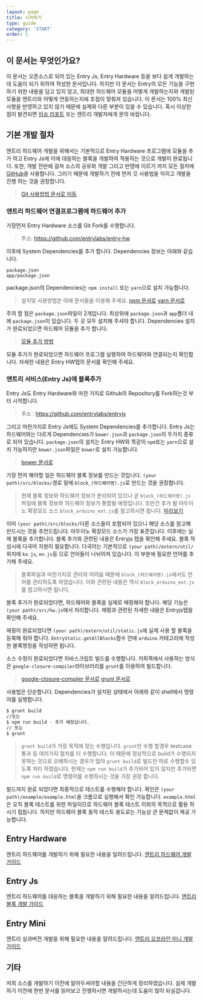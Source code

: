 ```yaml
---
layout: page
title: 시작하기
type: guide
category: 'START'
order: 1
---
```


## 이 문서는 무엇인가요?
이 문서는 오픈소스로 되어 있는 Entry Js, Entry Hardware 등을 보다 쉽게 개발하는데 도움이 되기 위하여 작성한 문서입니다. 하지만 이 문서는 Entry의 모든 기능을 구현하기 위한 내용을 담고 있지 않고, 최대한 하드웨어 모듈을 어떻게 개발하는지와 개발된 모듈을 엔트리와 어떻게 연동하는지에 초점이 맞춰져 있습니다. 이 문서는 100% 최신 사항을 반영하고 있지 않기 때문에 실제와 다른 부분이 있을 수 있습니다. 혹시 이상한 점이 발견되면 [이슈 리포트](https://github.com/entrylabs/docs/issues) 또는 엔트리 개발자에게 문의 바랍니다.

## 기본 개발 절차
엔트리 하드웨어 개발을 위해서는 기본적으로 Entry Hardware 프로그램에 모듈을 추가 하고 Entry Js에 이에 대응하는 블록을 개발하여 적용하는 것으로 개발이 완료됩니다. 또한, 개발 전반에 걸쳐 소스의 공유와 개발 그리고 반영에 이르기 까지 모든 절차에 [GitHub](https://www.github.com)을 사용합니다. 그러기 때문에 개발하기 전에 먼저 깃 사용법을 익히고 개발을 진행 하는 것을 권장합니다.

> [Git 사용방법 문서로 이동](/docs/guide/etc/2016-05-03-git_fork.html)

### 엔트리 하드웨어 연결프로그램에 하드웨어 추가
가장먼저 Entry Hardware 소스를 Git Fork를 수행합니다.
> 주소: https://github.com/entrylabs/entry-hw  

이후에 System Dependencies를 추가 합니다. Dependencies 정보는 아래와 같습니다.
``` text
package.json
app/package.json
```
package.json의 Dependencies는 `npm install` 또는 `yarn`으로 설치 가능합니다.
> 설치및 사용방법은 아래 문서들을 이용해 주세요.
[npm 문서로](https://docs.npmjs.com/getting-started/what-is-npm)
[yarn 문서로](https://yarnpkg.com/en/docs/getting-started)

주의 할 점은 `package.json`파일이 2개입니다. 최상위에 `package.json`과 `app`폴더 내에 `package.json`이 있습니다. 두 곳 모두 설치해 주셔야 합니다. Dependencies 설치가 완료되었으면 하드웨어 모듈을 추가 합니다.
> [모듈 추가 방법](./entry-hw/2016-05-03-add_module.html)

모듈 추가가 완료되었으면 하드웨어 프로그램 실행하여 하드웨어와 연결되는지 확인합니다.
자세한 내용은 Entry HW탭의 문서를 확인해 주세요.

### 엔트리 서비스(Entry Js)에 블록추가  
Entry Js도 Entry Hardware와 마찬 가지로 Github의 Repository를 Fork하는것 부터 시작합니다.
> 주소 : https://github.com/entrylabs/entryjs

그리고 마찬가지로 Entry Js에도 System Dependencies를 추가합니다. Entry Js는 하드웨어와는 다르게 Dependencies가 `bower.json`과 `package.json`의 두가지 종류로 되어 있습니다. `package.json`의 설치는 Entry HW와 똑같이 `npm`또는 `yarn`으로 설치 가능하지만 `bower.json`파일은 `bower`로 설치 가능합니다.
> [bower 문서로](https://bower.io/)

가장 먼저 해야할 일은 하드웨어 블록 정보를 만드는 것입니다. `(your path)/src/blocks/`경로 밑에 `block_(하드웨어명).js`로 만드는 것을 권장합니다.
> 현재 블록 정보와 하드웨어 정보가 분리되어 있으나 곧 `block_(하드웨어명).js` 파일에 블록 정보와 하드웨어 정보가 통합될 예정입니다.
조만간 추가 될 아두이노 확장모드 소스 `block_arduino_ext.js`를 참고하시면 됩니다.
[미리보기](https://github.com/entrylabs/entryjs/blob/0b85e744296d5610083f3a72a6c21ea0f2f1779b/src/blocks/block_arduino_ext.js)

이미 `(your path)/src/blocks/`다른 소스들이 포함되어 있으니 해당 소스를 참고해 만드시는 것을 추천드립니다. 아두이노 확장모드 소스가 가장 표준입니다. 이후에는 실제 블록을 추가합니다. 블록 추가와 관련된 내용은 Entryjs 탭을 확인해 주세요. 블록 작성시에 다국어 지원이 필요합니다. 다국어는 기본적으로 `(your path)/extern/util/`위치에 `ko.js`, `en.js`등 으로 언어들이 나뉘어져 있습니다. 이 부분에 필요한 언어를 추가해 주세요.

> 블록파일과 마찬가지로 관리의 어려움 때문에 `block_(하드웨어명).js`에서도 언어를 관리하도록 하였습니다. 이와 관련된 내용은 역시 `block_arduino_ext.js`를 참고하시면 됩니다.

블록 추가가 완료되었다면, 하드웨어와 블록을 실제로 매핑해야 합니다. 해당 기능은 `(your path)/src/hw.js`에서 처리합니다. 매핑과 관련된 자세한 내용은 Entryjs탭을 확인해 주세요.

매핑이 완료되었다면 `(your path)/extern/util/static.js`에 실제 사용 할 블록을 등록해 줘야 합니다. `EntryStatic.getAllBlocks`함수 안에 `arduino` 카테고리에 작성한 블록명칭을 작성하면 됩니다.

소스 수정이 완료되었다면 자바스크립트 빌드를 수행합니다. 저희쪽에서 사용하는 방식은 `google-closure-compiler`라이브러리를 `grunt`를 이용하여 빌드합니다.
> [google-closure-compiler 문서로](https://developers.google.com/closure/compiler/)
[grunt 문서로](https://gruntjs.com/)

사용법은 단순합니다. Dependencies가 설치된 상태에서 아래와 같이 shell에서 명령어를 실행합니다.
``` bash
$ grunt build
//또는
$ npm run build - 추가 예정입니다.
// 또는
$ grunt
```
> `grunt build`가 가장 목적에 맞는 수행입니다. `grunt`만 수행 할경우 testcase 통과 등 여러가지 절차를 더 수행합니다. 이 때문에 정상적으로 build가 수행되지 못하는 것으로 오해하시는 경우가 많아 `grunt build`로 빌드만 따로 수행할수 있도록 처리 하였습니다.
현재는 `npm run build`가 추가되어 있지 않지만 추가되면 `npm run build`로 명령어를 수행하시는 것을 가장 권장 합니다.

빌드까지 완료 되었다면 최종적으로 테스트를 수행해야 합니다. 확인은 `(your path)/example/example.html`을 크롬으로 실행해서 확인 가능합니다. `example.html`은 오직 블록 테스트를 위한 파일이므로 하드웨어 블록 테스트 이외의 목적으로 활용 하시기 힘듭니다. 하지만 하드웨어 블록 동작 테스트 용도로는 기능상 큰 문제없이 제공 가능합니다.

## Entry Hardware
엔트리 하드웨어를 개발하기 위해 필요한 내용을 알려드립니다.
[엔트리 하드웨어 개발 가이드](/docs/guide/entry-hw/2016-05-01-getting_started.html)

## Entry Js
엔트리 하드웨어를 대응하는 블록을 개발하기 위해 필요한 내용을 알려드립니다.
[엔트리 블록 개발 가이드](/docs/guide/entryjs/2016-12-26-setting_environments.html)

## Entry Mini
엔트리 실과버전 개발을 위해 필요한 내용을 알려드립니다.
[엔트리 오프라인 미니 개발 가이드](/docs/guide/entry-mini/2016-12-12-getting_started.html)

## 기타
저희 소스를 개발하기 이전에 알아두셔야할 내용을 간단하게 정리하였습니다. 실제 개발하기 이전에 한번 문서를 읽어보고 진행하시면 개발하시는데 도움이 많이 되실겁니다.
